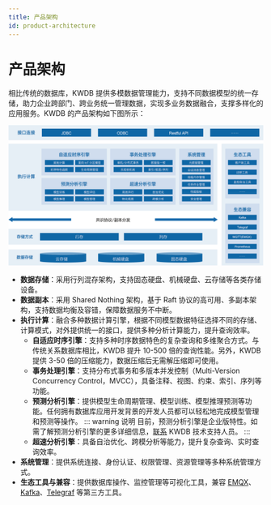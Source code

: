 ```yaml
---
title: 产品架构
id: product-architecture
---
```


# 产品架构

相比传统的数据库，KWDB 提供多模数据管理能力，支持不同数据模型的统一存储，助力企业跨部门、跨业务统一管理数据，实现多业务数据融合，支撑多样化的应用服务。KWDB 的产品架构如下图所示：

![](../static/about-kaiwudb/Bg7Xbj42woznZkxdvEbcAC9Tnfi.png)

- **数据存储**：采用行列混存架构，支持固态硬盘、机械硬盘、云存储等各类存储设备。
- **数据副本**：采用 Shared Nothing 架构，基于 Raft 协议的高可用、多副本架构，支持数据均衡及容错，保障数据服务不中断。
- **执行计算**：融合多种数据计算引擎，根据不同模型数据特征选择不同的存储、计算模式，对外提供统一的接口，提供多种分析计算能力，提升查询效率。
  - **自适应时序引擎**：支持多种时序数据特色的复杂查询和多维聚合方式。与传统关系数据库相比，KWDB 提升 10-500 倍的查询性能。另外，KWDB 提供 3-50 倍的压缩能力，数据压缩后无需解压缩即可使用。
  - **事务处理引擎**：支持分布式事务和多版本并发控制（Multi-Version Concurrency Control，MVCC），具备注释、视图、约束、索引、序列等功能。
  - **预测分析引擎**：提供模型生命周期管理、模型训练、模型推理预测等功能。任何拥有数据库应用开发背景的开发人员都可以轻松地完成模型管理和预测等操作。
    ::: warning 说明
    目前，预测分析引擎是企业版特性。如需了解预测分析引擎的更多详细信息，[联系](https://cs.kaiwudb.com/support/) KWDB 技术支持人员。
    :::
  - **超速分析引擎**：具备自治优化、跨模分析等能力，提升复杂查询、实时查询效率。
- **系统管理**：提供系统连接、身份认证、权限管理、资源管理等多种系统管理方式。
- **生态工具与兼容**：提供数据库操作、监控管理等可视化工具，兼容 [EMQX](https://www.emqx.io/)、[Kafka](https://kafka.apache.org/)、[Telegraf](https://github.com/influxdata/telegraf) 等第三方工具。
